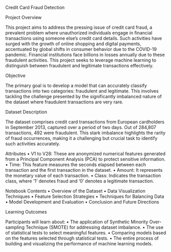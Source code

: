 Credit Card Fraud Detection

Project Overview

This project aims to address the pressing issue of credit card fraud, a prevalent problem where unauthorized individuals engage in financial transactions using someone else’s credit card details. Such activities have surged with the growth of online shopping and digital payments, accentuated by global shifts in consumer behavior due to the COVID-19 pandemic. Financial institutions face billions in losses annually due to these fraudulent activities. This project seeks to leverage machine learning to distinguish between fraudulent and legitimate transactions effectively.

Objective

The primary goal is to develop a model that can accurately classify transactions into two categories: fraudulent and legitimate. This involves tackling the challenge presented by the significantly imbalanced nature of the dataset where fraudulent transactions are very rare.

Dataset Description

The dataset comprises credit card transactions from European cardholders in September 2013, captured over a period of two days. Out of 284,807 transactions, 492 were fraudulent. This stark imbalance highlights the rarity of fraud occurrences, making it a challenging but crucial task to identify such activities accurately.

Attributes
	•	V1 to V28: These are anonymized numerical features generated from a Principal Component Analysis (PCA) to protect sensitive information.
	•	Time: This feature measures the seconds elapsed between each transaction and the first transaction in the dataset.
	•	Amount: It represents the monetary value of each transaction.
	•	Class: Indicates the transaction class, where ‘1’ denotes fraud and ‘0’ denotes a legitimate transaction.

Notebook Contents
	•	Overview of the Dataset
	•	Data Visualization Techniques
	•	Feature Selection Strategies
	•	Techniques for Balancing Data
	•	Model Development and Evaluation
	•	Conclusion and Future Directions

Learning Outcomes

Participants will learn about:
	•	The application of Synthetic Minority Over-sampling Technique (SMOTE) for addressing dataset imbalance.
	•	The use of statistical tests to select meaningful features.
	•	Comparing models based on the features selected through statistical tests.
	•	The entire process of building and visualizing the performance of machine learning models.
